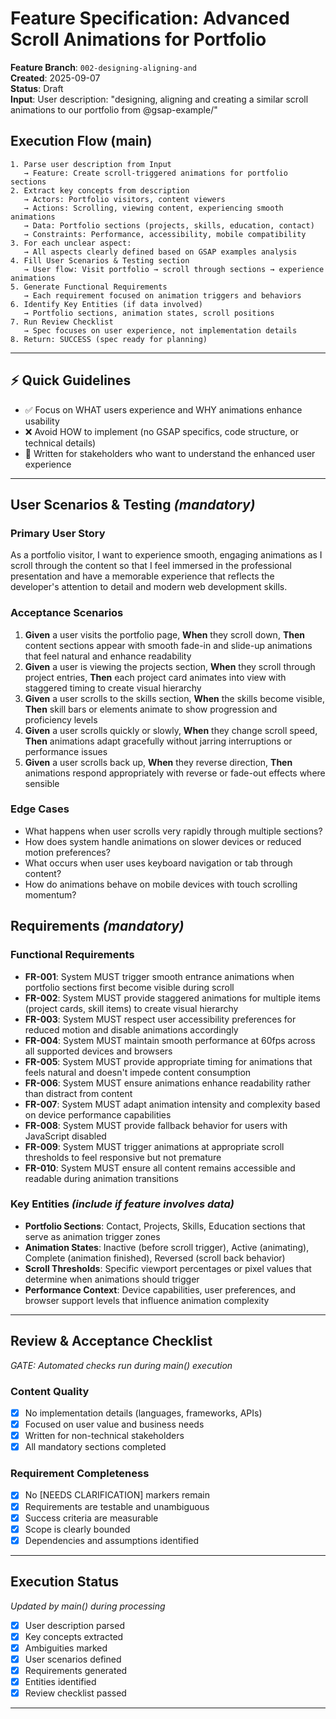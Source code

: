 # Feature Specification: Advanced Scroll Animations for Portfolio

**Feature Branch**: `002-designing-aligning-and`  
**Created**: 2025-09-07  
**Status**: Draft  
**Input**: User description: "designing, aligning and creating a similar scroll animations to our portfolio from @gsap-example/"

## Execution Flow (main)
```
1. Parse user description from Input
   → Feature: Create scroll-triggered animations for portfolio sections
2. Extract key concepts from description
   → Actors: Portfolio visitors, content viewers
   → Actions: Scrolling, viewing content, experiencing smooth animations
   → Data: Portfolio sections (projects, skills, education, contact)
   → Constraints: Performance, accessibility, mobile compatibility
3. For each unclear aspect:
   → All aspects clearly defined based on GSAP examples analysis
4. Fill User Scenarios & Testing section
   → User flow: Visit portfolio → scroll through sections → experience animations
5. Generate Functional Requirements
   → Each requirement focused on animation triggers and behaviors
6. Identify Key Entities (if data involved)
   → Portfolio sections, animation states, scroll positions
7. Run Review Checklist
   → Spec focuses on user experience, not implementation details
8. Return: SUCCESS (spec ready for planning)
```

---

## ⚡ Quick Guidelines
- ✅ Focus on WHAT users experience and WHY animations enhance usability
- ❌ Avoid HOW to implement (no GSAP specifics, code structure, or technical details)
- 👥 Written for stakeholders who want to understand the enhanced user experience

---

## User Scenarios & Testing *(mandatory)*

### Primary User Story
As a portfolio visitor, I want to experience smooth, engaging animations as I scroll through the content so that I feel immersed in the professional presentation and have a memorable experience that reflects the developer's attention to detail and modern web development skills.

### Acceptance Scenarios
1. **Given** a user visits the portfolio page, **When** they scroll down, **Then** content sections appear with smooth fade-in and slide-up animations that feel natural and enhance readability
2. **Given** a user is viewing the projects section, **When** they scroll through project entries, **Then** each project card animates into view with staggered timing to create visual hierarchy
3. **Given** a user scrolls to the skills section, **When** the skills become visible, **Then** skill bars or elements animate to show progression and proficiency levels
4. **Given** a user scrolls quickly or slowly, **When** they change scroll speed, **Then** animations adapt gracefully without jarring interruptions or performance issues
5. **Given** a user scrolls back up, **When** they reverse direction, **Then** animations respond appropriately with reverse or fade-out effects where sensible

### Edge Cases
- What happens when user scrolls very rapidly through multiple sections?
- How does system handle animations on slower devices or reduced motion preferences?
- What occurs when user uses keyboard navigation or tab through content?
- How do animations behave on mobile devices with touch scrolling momentum?

## Requirements *(mandatory)*

### Functional Requirements
- **FR-001**: System MUST trigger smooth entrance animations when portfolio sections first become visible during scroll
- **FR-002**: System MUST provide staggered animations for multiple items (project cards, skill items) to create visual hierarchy
- **FR-003**: System MUST respect user accessibility preferences for reduced motion and disable animations accordingly
- **FR-004**: System MUST maintain smooth performance at 60fps across all supported devices and browsers
- **FR-005**: System MUST provide appropriate timing for animations that feels natural and doesn't impede content consumption
- **FR-006**: System MUST ensure animations enhance readability rather than distract from content
- **FR-007**: System MUST adapt animation intensity and complexity based on device performance capabilities
- **FR-008**: System MUST provide fallback behavior for users with JavaScript disabled
- **FR-009**: System MUST trigger animations at appropriate scroll thresholds to feel responsive but not premature
- **FR-010**: System MUST ensure all content remains accessible and readable during animation transitions

### Key Entities *(include if feature involves data)*
- **Portfolio Sections**: Contact, Projects, Skills, Education sections that serve as animation trigger zones
- **Animation States**: Inactive (before scroll trigger), Active (animating), Complete (animation finished), Reversed (scroll back behavior)
- **Scroll Thresholds**: Specific viewport percentages or pixel values that determine when animations should trigger
- **Performance Context**: Device capabilities, user preferences, and browser support levels that influence animation complexity

---

## Review & Acceptance Checklist
*GATE: Automated checks run during main() execution*

### Content Quality
- [x] No implementation details (languages, frameworks, APIs)
- [x] Focused on user value and business needs
- [x] Written for non-technical stakeholders
- [x] All mandatory sections completed

### Requirement Completeness
- [x] No [NEEDS CLARIFICATION] markers remain
- [x] Requirements are testable and unambiguous  
- [x] Success criteria are measurable
- [x] Scope is clearly bounded
- [x] Dependencies and assumptions identified

---

## Execution Status
*Updated by main() during processing*

- [x] User description parsed
- [x] Key concepts extracted
- [x] Ambiguities marked
- [x] User scenarios defined
- [x] Requirements generated
- [x] Entities identified
- [x] Review checklist passed

---